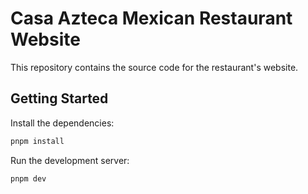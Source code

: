 # Casa Azteca Mexican Restaurant Website

This repository contains the source code for the restaurant's website.

## Getting Started

Install the dependencies:

```sh
pnpm install
```

Run the development server:

```sh
pnpm dev
```
